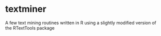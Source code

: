 textminer
=========

A few text mining routines written in R using a slightly modified version of the RTextTools package

